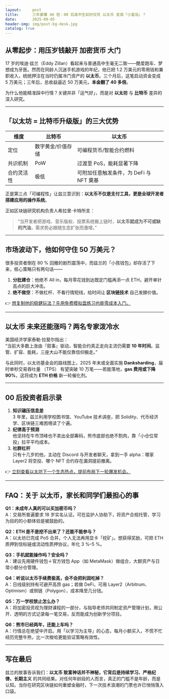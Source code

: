 ```yaml
---
layout:     post
title:      三年豪赚 40 倍：00 后高中生如何仅凭 以太币 变成「小富翁」？
date:       2025-09-05
header-img: img/post-bg-desk.jpg
catalog: true
---
```


## 从零起步：用压岁钱敲开 加密货币 大门  
17 岁的埃迪·兹兰（Eddy Zillan）看起来与普通高中生毫无二致——酷爱跑车、梦想成为牙医。然而在同龄人沉迷手机游戏的年纪，他已把 1.2 万美元的零用钱和兼职收入，统统押注在当时仍属冷门资产的 **以太币**。三个月后，这笔启动资金变成 5 万美元；三年后，总收益逼近 50 万美元，**本金翻了 40 多倍**。

为什么他能精准踩中行情？关键并非「运气好」，而是对 **以太坊** 与 **比特币** 差异的深入研究。

---

## 「以太坊 = 比特币升级版」的三大优势

| 维度 | 比特币 | 以太币 |
|---|---|---|
| 定位 | 数字黄金/价值存储 | 可编程货币/智能合约燃料 |
| 共识机制 | PoW | 过渡至 PoS，能耗显著下降 |
| 合约灵活性 | 极低 | 可附加任意触发条件，为 DeFi 与 NFT 奠基 |

正是第三点「可编程性」让兹兰意识到：**以太币不仅是支付工具，更是全球开发者搭建应用的操作系统**。  

正如区块链研究机构负责人希拉里·卡特所言：  
> “当开发者把游戏、音乐版权、投票系统搬上链时，**以太币就成为不可或缺的汽油**，需求势必跟随生态扩张而激增。”  

---

## 市场波动下，他如何守住 50 万美元？

很多投资者倒在 80 % 回撤的剧烈震荡中，而兹兰的「小孩钱包」却存活了下来，核心策略只有两句话——

1. **分批建仓**：他绝不 All in，每月零花钱到达既定门槛再添一点 ETH，避开单针高点的巨大冲击。  
2. **绝不做空**：不做杠杆、不看行情短线，给时间让 **区块链技术** 自己发酵价值。  

👉 [想复制他的稳健玩法？先用免费模拟盘练习也能零成本入门。](https://okxdog.com/)

---

## 以太币 未来还能涨吗？两名专家泼冷水

美国经济学家泰勒·拉斐尔指出：  
“当前大多数上涨由『叙事』驱动，智能合约真正走向主流仍需要 **10 年时间**。监管、扩容、能耗，三座大山不能仅靠信仰搬走。”  

与此同时，以太坊基金会的路线图上，2025 年末或全面实施 **Danksharding**，届时单秒交易吞吐量 （TPS） 有望突破 10 万笔——若能落地，**gas 费用或下降 90%**，这将成为 **ETH 价格** 新一轮催化剂。  

---

## 00 后投资者启示录

1. **知识碾压信息差**  
   3 年里，兹兰利用学校图书馆、YouTube 技术讲座，把 Solidity、代币经济学、区块链三难困境读了个遍。  
2. **纪律高于预测**  
   他坚持在牛市顶峰也不卖出全部筹码，熊市底部也绝不割肉，靠「小仓位常投」拉平平均成本。  
3. **社群杠杆**  
   只有十几岁的他，主动在 Discord 与开发者聊天，拿到一手 alpha：哪家 Layer2 将空投、哪个 NFT 合约存在漏洞提前撤离。  

👉 [立刻查看以太坊下一个生态热点，提前布局下一轮爆发机会。](https://okxdog.com/)

---

## FAQ：关于 以太币，家长和同学们最担心的事

**Q1：未成年人真的可以买加密币吗？**  
A：交易所普遍要求 18 岁实名认证。可在监护人协助下，将资产合规托管，学习为目的的小额体验是被鼓励的。

**Q2：ETH 是不是挖不出来了？还能不能参与？**  
A：以太坊已完成 PoS 合并，个人无法再用显卡「挖矿」。想获得奖励，可把 ETH 质押到信标链或流动性质押协议，年化 3 %–5 %。

**Q3：手机就能操作吗？安全吗？**  
A：建议先用硬件钱包＋官方钱包 App（如 MetaMask）做组合，大额资产与日常小额分仓管理。

**Q4：听说以太币手续费极高，会不会把利润吃掉？**  
A：日线级别持有可避开高昂 gas；若做 DeFi，可用 Layer2（Arbitrum、Optimism）或侧链（Polygon），成本降至几分钱。

**Q5：万一学校禁止怎么办？**  
A：将加密投资视为理财课程的一部分，与指导老师共同制定资产管理计划，用公开、透明的方式记录每一笔交易，反而能成为创新学分项目。

**Q6：熊市已经两年，还能上车吗？**  
A：行情总在绝望中开启。用「以学习为主导」的心态，每月小额买入，不慌不忙经历完整牛熊，比一次梭哈更能验证策略有效性。

---

## 写在最后

兹兰的故事告诉我们：**以太币 致富神话并不神秘，它背后是持续学习、严格纪律、长期主义** 的共同结果。对任何年龄段的人而言，真正的门槛不是年龄，而是认知。当你在研究区块链如何重塑金融时，下一次技术浪潮的门票也许已悄悄落入口袋。